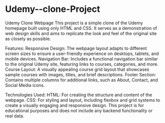 # Udemy--clone-Project
Udemy Clone Webpage
This project is a simple clone of the Udemy homepage built using only HTML and CSS. It serves as a demonstration of web design skills and aims to replicate the look and feel of the original site as closely as possible.

Features:
Responsive Design: The webpage layout adapts to different screen sizes to ensure a user-friendly experience on desktops, tablets, and mobile devices.
Navigation Bar: Includes a functional navigation bar similar to the original Udemy site, featuring links to courses, categories, and more.
Course Layout: A visually appealing course grid layout that showcases sample courses with images, titles, and brief descriptions.
Footer Section: Contains multiple columns for additional links, such as About, Contact, and Social Media icons.

Technologies Used:
HTML: For creating the structure and content of the webpage.
CSS: For styling and layout, including flexbox and grid systems to create a visually engaging and responsive design.
This project is for educational purposes and does not include any backend functionality or real data.
